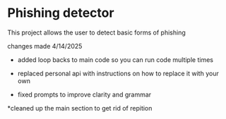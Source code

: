 # Phishing detector
This project  allows the user to detect basic forms of phishing

changes made 4/14/2025

* added loop backs to main code so you can run code multiple times

* replaced personal api with instructions on how to replace it with your own

* fixed prompts to improve clarity and grammar

*cleaned up the main section to get rid of repition 
